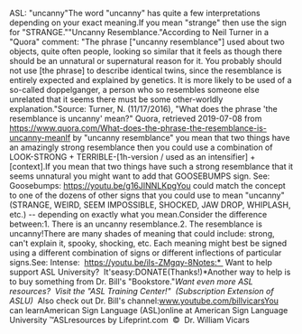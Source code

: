 ASL: "uncanny"The word "uncanny" has quite a few interpretations depending on your exact 
meaning.If you mean "strange" then use the sign for "STRANGE.""Uncanny Resemblance."According to Neil Turner in a "Quora" comment: "The phrase ["uncanny 
resemblance"] used about two objects, quite often people, looking so similar 
that it feels as though there should be an unnatural or supernatural reason for 
it. You probably should not use [the phrase] to describe identical twins, since 
the resemblance is entirely expected and explained by genetics. It is more 
likely to be used of a so-called doppelganger, a person who so resembles someone 
else unrelated that it seems there must be some other-worldly explanation."Source: Turner, N. (11/17/2016), "What does the phrase 'the 
resemblance is uncanny' mean?" Quora, retrieved 2019-07-08 from 
https://www.quora.com/What-does-the-phrase-the-resemblance-is-uncanny-meanIf by "uncanny resemblance" you mean that two things have an amazingly strong 
resemblance then you could use a combination of LOOK-STRONG + 
TERRIBLE-[1h-version / used as an intensifier] + [context].If you mean that two things have such a strong resemblance that it seems 
unnatural you might want to add that GOOSEBUMPS sign. See: Goosebumps: https://youtu.be/g16JINNLKpgYou could match the concept to one of the dozens of other signs that you could 
use to mean "uncanny" (STRANGE, WEIRD, SEEM IMPOSSIBLE, SHOCKED, JAW DROP, 
WHIPLASH, etc.) -- depending on exactly what you mean.Consider the difference between:1. There is an uncanny resemblance.2. The resemblance is uncanny!There are many shades of meaning that could include: strong, can't explain it, 
spooky, shocking, etc. Each meaning might best be signed using a different 
combination of signs or different inflections of particular signs.See: Intense:  https://youtu.be/iIs-ZMgqy-8Notes:* 
Want to help support ASL University?  It'seasy:DONATE(Thanks!)*Another way to help is to buy something from Dr. Bill's "Bookstore."*Want even more ASL resources?  Visit the "ASL Training Center!"  (Subscription 
Extension of ASLU)*  Also check out Dr. Bill's channel:www.youtube.com/billvicarsYou can learnAmerican Sign Language (ASL)online at American Sign Language University ™ASLresources by Lifeprint.com  ©  Dr. William Vicars